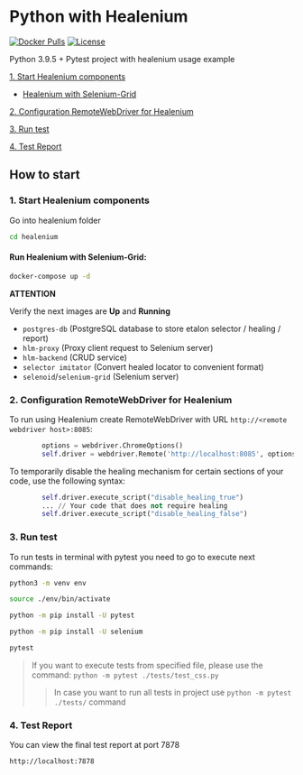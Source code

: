 # Python with Healenium

[![Docker Pulls](https://img.shields.io/docker/pulls/healenium/hlm-backend.svg?maxAge=25920)](https://hub.docker.com/u/healenium)
[![License](https://img.shields.io/badge/license-Apache-brightgreen.svg)](https://www.apache.org/licenses/LICENSE-2.0)

Python 3.9.5 + Pytest project with healenium usage example 

[1. Start Healenium components](#1-start-healenium-components)
* [Healenium with Selenium-Grid](#run-healenium-with-selenium-grid)


[2. Configuration RemoteWebDriver for Healenium](#2-configuration-remotewebdriver-for-healenium)

[3. Run test](#3-run-test)

[4. Test Report](#4-test-report)

## How to start

### 1. Start Healenium components

Go into healenium folder

```sh
cd healenium
```

#### Run Healenium with Selenium-Grid:
```sh
docker-compose up -d
```


<b>ATTENTION</b>

Verify the next images are <b>Up</b> and <b>Running</b>
- `postgres-db` (PostgreSQL database to store etalon selector / healing / report)
- `hlm-proxy` (Proxy client request to Selenium server)
- `hlm-backend` (CRUD service)
- `selector imitator` (Convert healed locator to convenient format)
- `selenoid`/`selenium-grid` (Selenium server)

### 2. Configuration RemoteWebDriver for Healenium

To run using Healenium create RemoteWebDriver with URL ```http://<remote webdriver host>:8085```:

```py
        options = webdriver.ChromeOptions()
        self.driver = webdriver.Remote('http://localhost:8085', options=options)
```

To temporarily disable the healing mechanism for certain sections of your code, use the following syntax:

```py
        self.driver.execute_script("disable_healing_true")
        ... // Your code that does not require healing
        self.driver.execute_script("disable_healing_false")
```

### 3. Run test
To run tests in terminal with pytest you need to go to execute next commands:

```sh
python3 -m venv env
```

```sh
source ./env/bin/activate
```

```sh
python -m pip install -U pytest
```

```sh
python -m pip install -U selenium
```

```sh
pytest
```

> If you want to execute tests from specified file, please use the command: ```python -m pytest ./tests/test_css.py```
>> In case you want to run all tests in project use ```python -m pytest ./tests/``` command

### 4. Test Report
You can view the final test report at port 7878

```sh
http://localhost:7878
```
